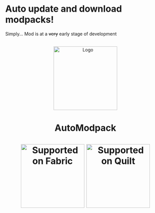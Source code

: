 # Auto update and download modpacks!
Simply...
Mod is at a ~~very~~ early stage of development
<br></br>
  
<p align="center"><img src="https://i.imgur.com/WQofabo.png" alt="Logo" width="200"></p>
<h1 align="center">AutoModpack  <br></br>
    <a href="https://fabricmc.net/"><img
        src="https://cdn.discordapp.com/attachments/705864145169416313/969720133998239794/fabric_supported.png"
        alt="Supported on Fabric"
        width="200"
    ></a>
    <a href="https://quiltmc.org/"><img
        src="https://cdn.discordapp.com/attachments/705864145169416313/969716884482183208/quilt_supported.png"
        alt="Supported on Quilt"
        width="200"
    ></a>
</h1>
